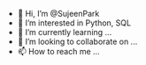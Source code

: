 - 👋 Hi, I’m @SujeenPark
- 👀 I’m interested in Python, SQL
- 🌱 I’m currently learning ...
- 💞️ I’m looking to collaborate on ...
- 📫 How to reach me ...

<!---
SujeenPark/SujeenPark is a ✨ special ✨ repository because its `README.md` (this file) appears on your GitHub profile.
You can click the Preview link to take a look at your changes.
--->
